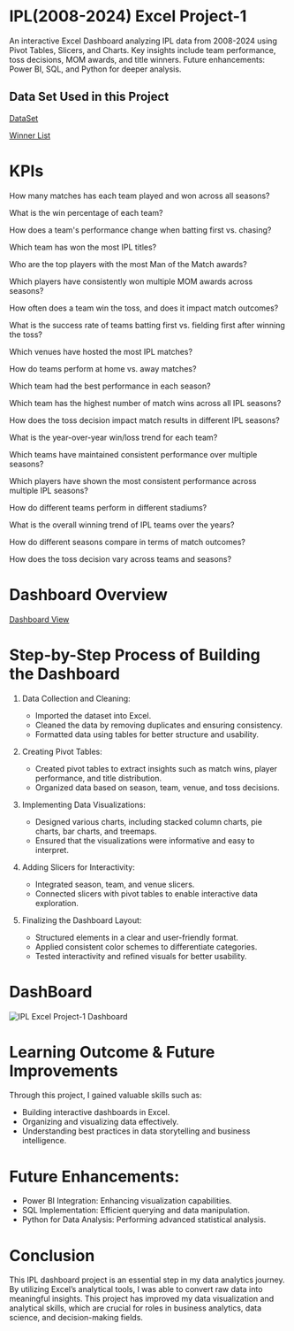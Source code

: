 # IPL(2008-2024) Excel Project-1 
An interactive Excel Dashboard analyzing IPL data from 2008-2024 using Pivot Tables, Slicers, and Charts. Key insights include team performance, toss decisions, MOM awards, and title winners. Future enhancements: Power BI, SQL, and Python for deeper analysis.

## Data Set Used in this Project 
<a href="https://www.kaggle.com/datasets/patrickb1912/ipl-complete-dataset-20082020?select=matches.csv"> DataSet </a>

<a href="https://www.careerpower.in/ipl-winners-list.html"> Winner List </a>

# KPIs

How many matches has each team played and won across all seasons?

What is the win percentage of each team?

How does a team's performance change when batting first vs. chasing?

Which team has won the most IPL titles?

Who are the top players with the most Man of the Match awards?

Which players have consistently won multiple MOM awards across seasons?

How often does a team win the toss, and does it impact match outcomes?

What is the success rate of teams batting first vs. fielding first after winning the toss?

Which venues have hosted the most IPL matches?

How do teams perform at home vs. away matches?

Which team had the best performance in each season?

Which team has the highest number of match wins across all IPL seasons?

How does the toss decision impact match results in different IPL seasons?

What is the year-over-year win/loss trend for each team?

Which teams have maintained consistent performance over multiple seasons?

Which players have shown the most consistent performance across multiple IPL seasons?

How do different teams perform in different stadiums?

What is the overall winning trend of IPL teams over the years?

How do different seasons compare in terms of match outcomes?

How does the toss decision vary across teams and seasons?

# Dashboard Overview

<a href="https://github.com/pathakgrv56/IPL-Data-2018-2024-/blob/main/IPL%20Excel%20Project-1%20Dashboard.jpeg"> Dashboard View </a>

# Step-by-Step Process of Building the Dashboard

1. Data Collection and Cleaning:
   - Imported the dataset into Excel.
   - Cleaned the data by removing duplicates and ensuring consistency.
   - Formatted data using tables for better structure and usability.

2. Creating Pivot Tables:
   - Created pivot tables to extract insights such as match wins, player performance, and title distribution.
   - Organized data based on season, team, venue, and toss decisions.

3. Implementing Data Visualizations:
   - Designed various charts, including stacked column charts, pie charts, bar charts, and treemaps.
   - Ensured that the visualizations were informative and easy to interpret.

4. Adding Slicers for Interactivity:
   - Integrated season, team, and venue slicers.
   - Connected slicers with pivot tables to enable interactive data exploration.

5. Finalizing the Dashboard Layout:
   - Structured elements in a clear and user-friendly format.
   - Applied consistent color schemes to differentiate categories.
   - Tested interactivity and refined visuals for better usability.

# DashBoard 
![IPL Excel Project-1 Dashboard](https://github.com/user-attachments/assets/2179564a-fa1b-486a-ac9d-b4102468683a)

# Learning Outcome & Future Improvements
Through this project, I gained valuable skills such as:
- Building interactive dashboards in Excel.
- Organizing and visualizing data effectively.
- Understanding best practices in data storytelling and business intelligence.

# Future Enhancements:
- Power BI Integration: Enhancing visualization capabilities.
- SQL Implementation: Efficient querying and data manipulation.
- Python for Data Analysis: Performing advanced statistical analysis.
  
# Conclusion
This IPL dashboard project is an essential step in my data analytics journey. By utilizing Excel’s analytical tools, I was able to convert raw data into meaningful insights. This project has improved my data visualization and analytical skills, which are crucial for roles in business analytics, data science, and decision-making fields.




